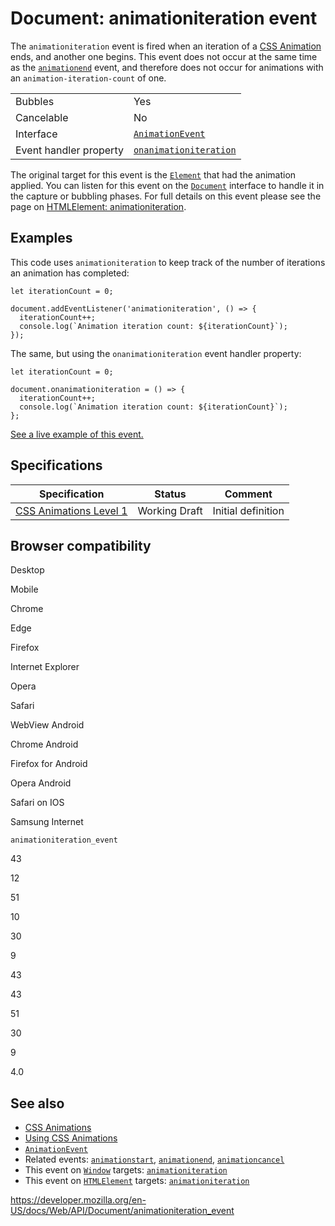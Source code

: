 # Document: animationiteration event

The `animationiteration` event is fired when an iteration of a [CSS Animation](https://developer.mozilla.org/en-US/docs/Web/CSS/CSS_Animations) ends, and another one begins. This event does not occur at the same time as the [`animationend`](animationend_event) event, and therefore does not occur for animations with an `animation-iteration-count` of one.

<table><tbody><tr class="odd"><td>Bubbles</td><td>Yes</td></tr><tr class="even"><td>Cancelable</td><td>No</td></tr><tr class="odd"><td>Interface</td><td><a href="../animationevent"><code>AnimationEvent</code></a></td></tr><tr class="even"><td>Event handler property</td><td><a href="../globaleventhandlers/onanimationiteration"><code>onanimationiteration</code></a></td></tr></tbody></table>

The original target for this event is the [`Element`](../element) that had the animation applied. You can listen for this event on the [`Document`](../document) interface to handle it in the capture or bubbling phases. For full details on this event please see the page on [HTMLElement: animationiteration](../htmlelement/animationiteration_event).

## Examples

This code uses `animationiteration` to keep track of the number of iterations an animation has completed:

    let iterationCount = 0;

    document.addEventListener('animationiteration', () => {
      iterationCount++;
      console.log(`Animation iteration count: ${iterationCount}`);
    });

The same, but using the `onanimationiteration` event handler property:

    let iterationCount = 0;

    document.onanimationiteration = () => {
      iterationCount++;
      console.log(`Animation iteration count: ${iterationCount}`);
    };

[See a live example of this event.](../htmlelement/animationiteration_event#live_example)

## Specifications

<table><thead><tr class="header"><th>Specification</th><th>Status</th><th>Comment</th></tr></thead><tbody><tr class="odd"><td><a href="https://drafts.csswg.org/css-animations-1/#eventdef-animationevent-animationiteration">CSS Animations Level 1</a></td><td><span class="spec-wd">Working Draft</span></td><td>Initial definition</td></tr></tbody></table>

## Browser compatibility

Desktop

Mobile

Chrome

Edge

Firefox

Internet Explorer

Opera

Safari

WebView Android

Chrome Android

Firefox for Android

Opera Android

Safari on IOS

Samsung Internet

`animationiteration_event`

43

12

51

10

30

9

43

43

51

30

9

4.0

## See also

- [CSS Animations](https://developer.mozilla.org/en-US/docs/Web/CSS/CSS_Animations)
- [Using CSS Animations](https://developer.mozilla.org/en-US/docs/Web/CSS/CSS_Animations/Using_CSS_animations)
- [`AnimationEvent`](../animationevent)
- Related events: [`animationstart`](animationstart_event), [`animationend`](animationend_event), [`animationcancel`](animationcancel_event)
- This event on [`Window`](../window) targets: [`animationiteration`](../window/animationiteration_event)
- This event on [`HTMLElement`](../htmlelement) targets: [`animationiteration`](../htmlelement/animationiteration_event)

<a href="https://developer.mozilla.org/en-US/docs/Web/API/Document/animationiteration_event" class="_attribution-link">https://developer.mozilla.org/en-US/docs/Web/API/Document/animationiteration_event</a>
